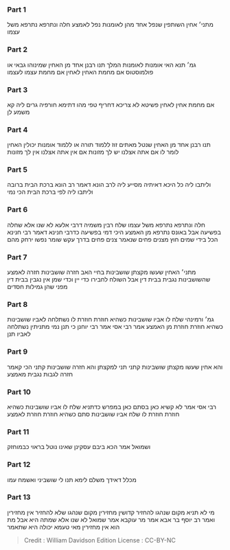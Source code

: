 
### Part 1
מתני׳ אחין השותפין שנפל אחד מהן לאומנות נפל לאמצע חלה ונתרפא נתרפא משל עצמו

### Part 2
גמ׳ תנא האי אומנות לאומנות המלך תנו רבנן אחד מן האחין שמינוהו גבאי או פולמוסטוס אם מחמת האחין לאחין אם מחמת עצמו לעצמו

### Part 3
אם מחמת אחין לאחין פשיטא לא צריכא דחריף טפי מהו דתימא חורפיה גרים ליה קא משמע לן

### Part 4
תנו רבנן אחד מן האחין שנטל מאתים זוז ללמוד תורה או ללמוד אומנות יכולין האחין לומר לו אם אתה אצלנו יש לך מזונות אם אין אתה אצלנו אין לך מזונות

### Part 5
וליתבו ליה כל היכא דאיתיה מסייע ליה לרב הונא דאמר רב הונא ברכת הבית ברובה וליתבו ליה לפי ברכת הבית הכי נמי

### Part 6
חלה ונתרפא נתרפא משל עצמו שלח רבין משמיה דרבי אלעא לא שנו אלא שחלה בפשיעה אבל באונס נתרפא מן האמצע היכי דמי בפשיעה כדרבי חנינא דאמר רבי חנינא הכל בידי שמים חוץ מצנים פחים שנאמר צנים פחים בדרך עקש שומר נפשו ירחק מהם

### Part 7
מתני׳ האחין שעשו מקצתן שושבינות בחיי האב חזרה שושבינות חזרה לאמצע שהשושבינות נגבית בבית דין אבל השולח לחבירו כדי יין וכדי שמן אין נגבין בבית דין מפני שהן גמילות חסדים

### Part 8
גמ׳ ורמינהי שלח לו אביו שושבינות כשהיא חוזרת חוזרת לו נשתלחה לאביו שושבינות כשהיא חוזרת חוזרת מן האמצע אמר רבי אסי אמר רבי יוחנן כי תנן נמי מתניתין נשתלחה לאביו תנן

### Part 9
והא אחין שעשו מקצתן שושבינות קתני תני למקצתן והא חזרה שושבינות קתני הכי קאמר חזרה לגבות נגבית מאמצע

### Part 10
רבי אסי אמר לא קשיא כאן בסתם כאן במפרש כדתניא שלח לו אביו שושבינות כשהיא חוזרת חוזרת לו שלח אביו שושבינות סתם כשהיא חוזרת חוזרת לאמצע

### Part 11
ושמואל אמר הכא ביבם עסקינן שאינו נוטל בראוי כבמוחזק

### Part 12
מכלל דאידך משלם לימא תנו לי שושביני ואשמח עמו

### Part 13
מי לא תניא מקום שנהגו להחזיר קדושין מחזירין מקום שנהגו שלא להחזיר אין מחזירין ואמר רב יוסף בר אבא אמר מר עוקבא אמר שמואל לא שנו אלא שמתה היא אבל מת הוא אין מחזירין מאי טעמא יכולה היא שתאמר

>Credit : William Davidson Edition
>License : CC-BY-NC